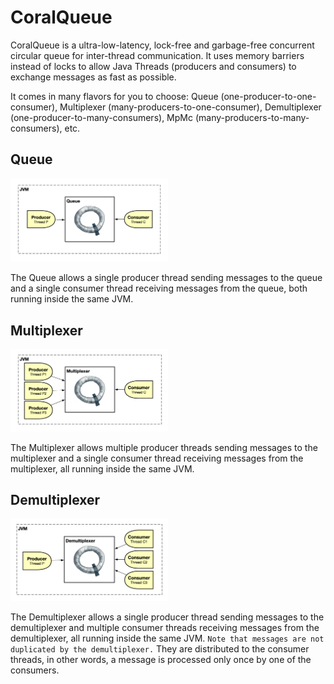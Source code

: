 # CoralQueue
CoralQueue is a ultra-low-latency, lock-free and garbage-free concurrent circular queue for inter-thread communication. It uses memory barriers instead of locks to allow Java Threads (producers and consumers) to exchange messages as fast as possible.

It comes in many flavors for you to choose: Queue (one-producer-to-one-consumer), Multiplexer (many-producers-to-one-consumer), Demultiplexer (one-producer-to-many-consumers), MpMc (many-producers-to-many-consumers), etc.

## Queue

<img src="images/Queue.png" alt="Queue" width="50%" height="50%" />

The Queue allows a single producer thread sending messages to the queue and a single consumer thread receiving messages from the queue, both running inside the same JVM.

## Multiplexer

<img src="images/Mux.png" alt="Queue" width="50%" height="50%" />

The Multiplexer allows multiple producer threads sending messages to the multiplexer and a single consumer thread receiving messages from the multiplexer, all running inside the same JVM.

## Demultiplexer

<img src="images/Demux.png" alt="Queue" width="50%" height="50%" />

The Demultiplexer allows a single producer thread sending messages to the demultiplexer and multiple consumer threads receiving messages from the demultiplexer, all running inside the same JVM. `Note that messages are not duplicated by the demultiplexer.` They are distributed to the consumer threads, in other words, a message is processed only once by one of the consumers.
